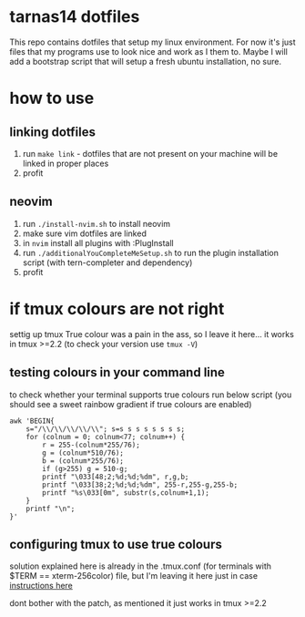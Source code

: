# tarnas14 dotfiles

This repo contains dotfiles that setup my linux environment.
For now it's just files that my programs use to look nice and work as I them to.
Maybe I will add a bootstrap script that will setup a fresh ubuntu installation, no sure.

# how to use

## linking dotfiles

1. run `make link` - dotfiles that are not present on your machine will be linked in proper places
2. profit

## neovim

1. run `./install-nvim.sh` to install neovim
2. make sure vim dotfiles are linked
3. in `nvim` install all plugins with :PlugInstall
4. run `./additionalYouCompleteMeSetup.sh` to run the plugin installation script (with tern-completer and dependency)
5. profit

# if tmux colours are not right

settig up tmux True colour was a pain in the ass, so I leave it here... it works in tmux >=2.2 (to check your version use `tmux -V`)

## testing colours in your command line

to check whether your terminal supports true colours run below script (you should see a sweet rainbow gradient if true colours are enabled)

```
awk 'BEGIN{
    s="/\\/\\/\\/\\/\\"; s=s s s s s s s s;
    for (colnum = 0; colnum<77; colnum++) {
        r = 255-(colnum*255/76);
        g = (colnum*510/76);
        b = (colnum*255/76);
        if (g>255) g = 510-g;
        printf "\033[48;2;%d;%d;%dm", r,g,b;
        printf "\033[38;2;%d;%d;%dm", 255-r,255-g,255-b;
        printf "%s\033[0m", substr(s,colnum+1,1);
    }
    printf "\n";
}'
```

## configuring tmux to use true colours

solution explained here is already in the .tmux.conf (for terminals with $TERM == xterm-256color) file, but I'm leaving it here just in case
[instructions here](https://sunaku.github.io/tmux-24bit-color.html#usage)

dont bother with the patch, as mentioned it just works in tmux >=2.2
